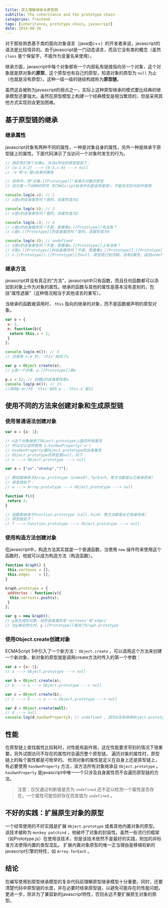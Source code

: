 ```yaml
---
title: 深入理解继承与原型链
subtitle: The inheritance and the prototype chain
categories: frontend
tags: [inheritance, prototype chain, javascript]
date: 2014-08-26
---
```


对于那些熟悉基于类的面向对象语言（java或c++）的开发者来说，javascript的语法是比较怪异的。由于javascript是一门动态语言，而且它没有类的概念（虽然 `class` 是个保留字，不能作为变量名来使用）。

继承方面，javascript中每个对象都有一个内部私有链接指向另一个对象，这个对象就是原对象的**原型**，这个原型也有自己的原型，知道对象的原型为 `null` 为止（也就是没有原型）。这种一级一级的链结构就称为**原型链**。

虽然这会被称为javascript的弱点之一，实际上这种原型继承的模式要比经典的继承模型还要强大。虽然在原型模型上构建一个经典模型是相当繁琐的，但是采用其他方式实现则会更加困难。

<!-- more -->

## 基于原型链的继承

### 继承属性

javascript对象有两种不同的属性，一种是对象自身的属性，另外一种是继承于原型链上的属性。下面代码演示了当访问一个对象时发生的行为。

```javascript
// 假定我们有个对象o，并且o所在的原型链如下：
// {a:1,b:2} ---> {b:3,c:4} ---> null
// 'a'和'b'是o自身的属性

// 该例中，用"对象.[[Prototype]]"来表示对象的原型
// 这只是一个纯粹的符号（ECMAScript标准中也是这样使用），不能在实际代码中使用

console.log(o.a); // 1
// a是o的自身属性吗？是的，该属性值为1

console.log(o.b); // 2
// b是o的自身属性吗？是的，该属性值为2

console.log(o.c); // 4
// c是o的自身属性吗？不是，那看看o.[[Prototype]]有没有？
// c是o.[[Prototype]]的自身属性吗？是的，该属性值为4

console.log(o.d); // undefined
// d是o的自身属性吗？不是，那看看o.[[Prototype]]上有没有？
// d是o.[[Prototype]]的自身属性吗？不是，那看看o.[[Prototype]].[[Prototype]]上有没有？
// o.[[Prototype]].[[Prototype]]为null，原型链已到顶端，没有d属性，返回undefined
```

### 继承方法

javascript并没有真正的“方法”，javascript中只有函数，而且任何函数都可以添加到对象上作为对象的属性。继承的函数与其他的属性是基本没有差别的，包括“属性遮蔽”（这种情况相当于其他语言的重写）。

当继承的函数被调用时， `this` 指向的继承的对象，而不是函数被声明的原型对象。

```javascript
var o = {
 a: 2,
 m: function(b){
  return this.a + 1;
 }
};

console.log(o.m()); // 3
// 当调用 o.m 时，'this'指向了o

var p = Object.create(o);
// p是一个对象，p.[[Prototype]]是o

p.a = 12; // 创建p的自身属性是a
console.log(p.m()); // 13
//调用p.m()时，'this'指向 p ，'this.a'是12
```

## 使用不同的方法来创建对象和生成原型链

### 使用普通语法创建对象

```javascript
var o = {a: 1};

// o这个对象继承了Object.prototype上面的所有属性
// 所以可以这样使用 o.hasOwnProperty('a')
// hasOwnProperty是Object.prototype的自身属性
// Object.prototype的原型是null，如下：
// o ---> Object.prototype ---> null

var a = ["yo","whadup","?"];

// 数组都继承于Array.prototype（indexOf，fprEach，等方法都是从它继承而来）
// 原型链如下：
// a ---> Array.prototype ---> Object.prototype ---> null

function f(){
 return 2;
}

// 函数都继承于Function.prototype（call，bind，等方法都是从它继承而来）
// 原型链如下：
// f ---> Function.prototype ---> Object.prototype ---> null
```

### 使用构造方法创建对象

在javascript中，构造方法其实就是一个普通函数，当使用 `new` 操作符来使用这个函数时，他就可以成为构造方法（构造函数）。

```javascript
function Graph() {
 this.vertexes = [];
 this.edges    = [];
}

Graph.prototype = {
 addVertex : function(v){
  this.vertexts.push(v);
 }
};

var g = new Graph();
// g是生成的对象，他的自身属性有'vertexes'和'edges'
// 在g被实例化时，g.[[Prototype]]指向了Graph.prototype
```

### 使用Object.create创建对象

ECMAScript 5中引入了一个新方法： `Object.create` ，可以调用这个方法来创建一个新对象，新对象的原型就是调用create方法时传入的第一个参数：

```javascript
var a = {a: 1};
// a ---> Object.prototype ---> null

var b = Object.create(a);
// b ---> a ---> Object.prototype ---> null

var c = Object.create(b);
// c ---> b ---> a ---> Object.prototype ---> null

var d = Object.create(null);
// d ---> null
console.log(d.hasOwnProperty); // undefined , 因为d没有继承Object.prototype
```

## 性能

在原型链上查找属性比较耗时，对性能有副作用，这在性能要求苛刻的情况下很重要。另外试图访问不存在的属性时会遍历整个原型链。
遍历对象的属性时，原型链上的每个属性都是可枚举的。
检测对象的属性是定义在自身上还是原型链上，有必要使用 `hasOwnProperty` 方法，该方法所有对象继承自 `Object.prototype` 。
 `hasOwnProperty` 是javascript中唯一一个只涉及自身属性而不会遍历原型链的方法。

> 注意：仅仅通过判断值是否为 `undefined` 还不足以检测一个属性是否存在，一个属性可能恰好存在而其值为 `undefined` 。

## 不好的实践：扩展原生对象的原型

一个经常使用的不好实践是扩展 `Object.prototype` 或者其他内置对象的原型。
该技术被称为 `monkey patchind` ，他破坏了对象的封装性。虽然一些流行的框架（如Prototype.js）在使用该技术，但是该技术依然不是最好的实践，附加的非标准方法使得内置的类型混乱。
扩展内置对象原型的唯一正当理由是移植较新的javascript引擎的特性，如 `Arrey.forEach` 。

## 结论

在编写使用到原型继承模型的复杂代码前理解原型继承模型十分重要。同时，还要清楚代码中原型链的长度，并在必要时结束原型链，以避免可能存在的性能问题。更进一步，除非为了兼容新的javascript特性，否则永远不要扩展原生对象的原型。
